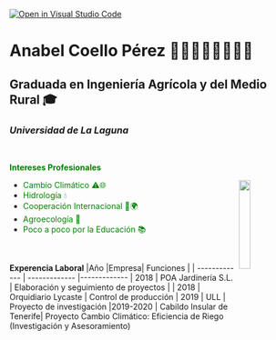 [![Open in Visual Studio Code](https://classroom.github.com/assets/open-in-vscode-f059dc9a6f8d3a56e377f745f24479a46679e63a5d9fe6f495e02850cd0d8118.svg)](https://classroom.github.com/online_ide?assignment_repo_id=6129508&assignment_repo_type=AssignmentRepo)
# Anabel Coello Pérez :rose::deciduous_tree::ear_of_rice::cactus::sunflower::mushroom::mount_fuji::violin:
## Graduada en Ingeniería Agrícola y del Medio Rural :mortar_board:
### *Universidad de La Laguna* 
<br />

<span style="color:green"> **Intereses Profesionales**
<p> 
<img 
width="20%"
src="https://ep01.epimg.net/elpais/imagenes/2018/06/21/paco_nadal/1529603610_975669_1529650765_sumario_normal.jpg" align="right"> 

* <span style="color:green">Cambio Climático :warning::globe_with_meridians:        
* <span style="color:green">Hidrología :droplet:
* <span style="color:green">Cooperación Internacional :open_hands::earth_africa:
* <span style="color:green">Agroecología :seedling:
* <span style="color:green">Poco a poco por la Educación :books:
</p>
<br />

**Experencia Laboral**
|Año |Empresa| Funciones |
| ------------- | ------------- |-------------
| 2018  | POA Jardinería S.L.  | Elaboración y seguimiento de proyectos |
| 2018 | Orquidiario Lycaste  | Control de producción
| 2019 | ULL | Proyecto de investigación
|2019-2020 | Cabildo Insular de Tenerife| Proyecto Cambio Climático: Eficiencia de Riego (Investigación y Asesoramiento)

